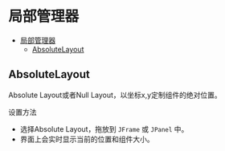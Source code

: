# 局部管理器

- [局部管理器](#局部管理器)
  - [AbsoluteLayout](#absolutelayout)


## AbsoluteLayout

Absolute Layout或者Null Layout，以坐标x,y定制组件的绝对位置。

设置方法
- 选择Absolute Layout，拖放到 `JFrame` 或 `JPanel` 中。
- 界面上会实时显示当前的位置和组件大小。

